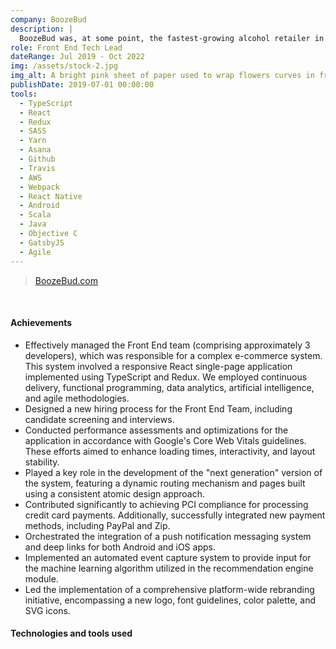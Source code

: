 ```yaml
---
company: BoozeBud
description: |
  BoozeBud was, at some point, the fastest-growing alcohol retailer in Australia, experiencing 100% year-over-year growth for more than 5 consecutive years. We used continuous delivery, functional programming, data analytics, artificial intelligence and agile methodology.
role: Front End Tech Lead
dateRange: Jul 2019 - Oct 2022
img: /assets/stock-2.jpg
img_alt: A bright pink sheet of paper used to wrap flowers curves in front of rich blue background
publishDate: 2019-07-01 00:00:00
tools:
  - TypeScript
  - React
  - Redux
  - SASS
  - Yarn
  - Asana
  - Github
  - Travis
  - AWS
  - Webpack
  - React Native
  - Android
  - Scala
  - Java
  - Objective C
  - GatsbyJS
  - Agile
---
```


> [BoozeBud.com](https://www.boozebud.com)

<br />

#### Achievements

- Effectively managed the Front End team (comprising approximately 3 developers), which was responsible for a complex e-commerce system. This system involved a responsive React single-page application implemented using TypeScript and Redux. We employed continuous delivery, functional programming, data analytics, artificial intelligence, and agile methodologies.
- Designed a new hiring process for the Front End Team, including candidate screening and interviews.
- Conducted performance assessments and optimizations for the application in accordance with Google's Core Web Vitals guidelines. These efforts aimed to enhance loading times, interactivity, and layout stability.
- Played a key role in the development of the "next generation" version of the system, featuring a dynamic routing mechanism and pages built using a consistent atomic design approach.
- Contributed significantly to achieving PCI compliance for processing credit card payments. Additionally, successfully integrated new payment methods, including PayPal and Zip.
- Orchestrated the integration of a push notification messaging system and deep links for both Android and iOS apps.
- Implemented an automated event capture system to provide input for the machine learning algorithm utilized in the recommendation engine module.
- Led the implementation of a comprehensive platform-wide rebranding initiative, encompassing a new logo, font guidelines, color palette, and SVG icons.

#### Technologies and tools used
